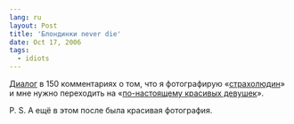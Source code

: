 ```yaml
---
lang: ru
layout: Post
title: 'Блондинки never die'
date: Oct 17, 2006
tags:
  - idiots
---
```


[Диалог](http://sapegin.livejournal.com/101591.html) в 150 комментариях о том, что я фотографирую «[страхолюдин](http://sapegin.livejournal.com/101591.html?thread=194519)» и мне нужно переходить на «[по-настоящему красивых девушек](http://sapegin.livejournal.com/101591.html?thread=194519)».

P. S. А ещё в этом после была красивая фотография.
